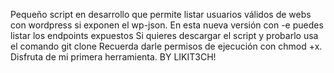 Pequeño script en desarrollo que permite listar usuarios válidos de webs con wordpress si exponen el wp-json.
En esta nueva versión con -e puedes listar los endpoints expuestos
Si quieres descargar el script y probarlo usa el comando git clone
Recuerda darle permisos de ejecución con chmod +x.
Disfruta de mi primera herramienta.
BY LIKIT3CH!
